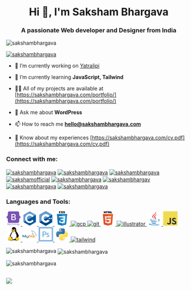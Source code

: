 <h1 align="center">Hi 👋, I'm Saksham Bhargava</h1>
<h3 align="center">A passionate Web developer and Designer from India</h3>

<p align="left"> <img src="https://komarev.com/ghpvc/?username=sakshambhargava&label=Profile%20views&color=0e75b6&style=flat" alt="sakshambhargava" /> </p>

<p align="left"> <a href="https://twitter.com/sakshambhargava" target="blank"><img src="https://img.shields.io/twitter/follow/sakshambhargava?logo=twitter&style=for-the-badge" alt="sakshambhargava" /></a> </p>

- 🔭 I’m currently working on [Yatralipi](https://yatralipi.com/)

- 🌱 I’m currently learning **JavaScript, Tailwind**

- 👨‍💻 All of my projects are available at [https://sakshambhargava.com/portfolio/](https://sakshambhargava.com/portfolio/)

- 💬 Ask me about **WordPress**

- 📫 How to reach me **hello@sakshambhargava.com**

- 📄 Know about my experiences [https://sakshambhargava.com/cv.pdf](https://sakshambhargava.com/cv.pdf)

<h3 align="left">Connect with me:</h3>
<p align="left">
<a href="https://dev.to/sakshambhargava" target="blank"><img align="center" src="https://raw.githubusercontent.com/rahuldkjain/github-profile-readme-generator/master/src/images/icons/Social/devto.svg" alt="sakshambhargava" height="30" width="40" /></a>
<a href="https://twitter.com/sakshambhargava" target="blank"><img align="center" src="https://raw.githubusercontent.com/rahuldkjain/github-profile-readme-generator/master/src/images/icons/Social/twitter.svg" alt="sakshambhargava" height="30" width="40" /></a>
<a href="https://linkedin.com/in/sakshambhargava" target="blank"><img align="center" src="https://raw.githubusercontent.com/rahuldkjain/github-profile-readme-generator/master/src/images/icons/Social/linked-in-alt.svg" alt="sakshambhargava" height="30" width="40" /></a>
<a href="https://fb.com/sakshamofficial" target="blank"><img align="center" src="https://raw.githubusercontent.com/rahuldkjain/github-profile-readme-generator/master/src/images/icons/Social/facebook.svg" alt="sakshamofficial" height="30" width="40" /></a>
<a href="https://instagram.com/sakshambhargava" target="blank"><img align="center" src="https://raw.githubusercontent.com/rahuldkjain/github-profile-readme-generator/master/src/images/icons/Social/instagram.svg" alt="sakshambhargava" height="30" width="40" /></a>
<a href="https://www.codechef.com/users/sakshambhargav" target="blank"><img align="center" src="https://cdn.jsdelivr.net/npm/simple-icons@3.1.0/icons/codechef.svg" alt="sakshambhargav" height="30" width="40" /></a>
<a href="https://www.hackerrank.com/sakshambhargava" target="blank"><img align="center" src="https://raw.githubusercontent.com/rahuldkjain/github-profile-readme-generator/master/src/images/icons/Social/hackerrank.svg" alt="sakshambhargava" height="30" width="40" /></a>
<a href="https://www.leetcode.com/sakshambhargava" target="blank"><img align="center" src="https://raw.githubusercontent.com/rahuldkjain/github-profile-readme-generator/master/src/images/icons/Social/leet-code.svg" alt="sakshambhargava" height="30" width="40" /></a>
</p>

<h3 align="left">Languages and Tools:</h3>
<p align="left"> <a href="https://getbootstrap.com" target="_blank" rel="noreferrer"> <img src="https://raw.githubusercontent.com/devicons/devicon/master/icons/bootstrap/bootstrap-plain-wordmark.svg" alt="bootstrap" width="40" height="40"/> </a> <a href="https://www.cprogramming.com/" target="_blank" rel="noreferrer"> <img src="https://raw.githubusercontent.com/devicons/devicon/master/icons/c/c-original.svg" alt="c" width="40" height="40"/> </a> <a href="https://www.w3schools.com/cpp/" target="_blank" rel="noreferrer"> <img src="https://raw.githubusercontent.com/devicons/devicon/master/icons/cplusplus/cplusplus-original.svg" alt="cplusplus" width="40" height="40"/> </a> <a href="https://www.w3schools.com/css/" target="_blank" rel="noreferrer"> <img src="https://raw.githubusercontent.com/devicons/devicon/master/icons/css3/css3-original-wordmark.svg" alt="css3" width="40" height="40"/> </a> <a href="https://cloud.google.com" target="_blank" rel="noreferrer"> <img src="https://www.vectorlogo.zone/logos/google_cloud/google_cloud-icon.svg" alt="gcp" width="40" height="40"/> </a> <a href="https://git-scm.com/" target="_blank" rel="noreferrer"> <img src="https://www.vectorlogo.zone/logos/git-scm/git-scm-icon.svg" alt="git" width="40" height="40"/> </a> <a href="https://www.w3.org/html/" target="_blank" rel="noreferrer"> <img src="https://raw.githubusercontent.com/devicons/devicon/master/icons/html5/html5-original-wordmark.svg" alt="html5" width="40" height="40"/> </a> <a href="https://www.adobe.com/in/products/illustrator.html" target="_blank" rel="noreferrer"> <img src="https://www.vectorlogo.zone/logos/adobe_illustrator/adobe_illustrator-icon.svg" alt="illustrator" width="40" height="40"/> </a> <a href="https://www.java.com" target="_blank" rel="noreferrer"> <img src="https://raw.githubusercontent.com/devicons/devicon/master/icons/java/java-original.svg" alt="java" width="40" height="40"/> </a> <a href="https://developer.mozilla.org/en-US/docs/Web/JavaScript" target="_blank" rel="noreferrer"> <img src="https://raw.githubusercontent.com/devicons/devicon/master/icons/javascript/javascript-original.svg" alt="javascript" width="40" height="40"/> </a> <a href="https://www.linux.org/" target="_blank" rel="noreferrer"> <img src="https://raw.githubusercontent.com/devicons/devicon/master/icons/linux/linux-original.svg" alt="linux" width="40" height="40"/> </a> <a href="https://www.mysql.com/" target="_blank" rel="noreferrer"> <img src="https://raw.githubusercontent.com/devicons/devicon/master/icons/mysql/mysql-original-wordmark.svg" alt="mysql" width="40" height="40"/> </a> <a href="https://www.photoshop.com/en" target="_blank" rel="noreferrer"> <img src="https://raw.githubusercontent.com/devicons/devicon/master/icons/photoshop/photoshop-line.svg" alt="photoshop" width="40" height="40"/> </a> <a href="https://www.python.org" target="_blank" rel="noreferrer"> <img src="https://raw.githubusercontent.com/devicons/devicon/master/icons/python/python-original.svg" alt="python" width="40" height="40"/> </a> <a href="https://tailwindcss.com/" target="_blank" rel="noreferrer"> <img src="https://www.vectorlogo.zone/logos/tailwindcss/tailwindcss-icon.svg" alt="tailwind" width="40" height="40"/> </a> </p>

<p><img align="left" src="https://github-readme-stats.vercel.app/api/top-langs?username=sakshambhargava&show_icons=true&locale=en&layout=compact" alt="sakshambhargava" /></p>

<p>&nbsp;<img align="center" src="https://github-readme-stats.vercel.app/api?username=sakshambhargava&show_icons=true&locale=en" alt="sakshambhargava" /></p>

<p><img align="center" src="https://github-readme-streak-stats.herokuapp.com/?user=sakshambhargava&" alt="sakshambhargava" /></p>

<br/>  

<div><img src="https://spotify-github-profile.vercel.app/api/view?uid=21awhixnmxj5hhe6fjz3smany&cover_image=true&theme=default&bar_color_cover=true" /></div>  

<br/>  
